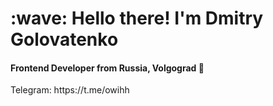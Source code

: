 <h1 align="left">:wave: Hello there! I'm Dmitry Golovatenko</h1>
<h4 align="left">Frontend Developer from Russia, Volgograd 🧊</h4>
Telegram: https://t.me/owihh
